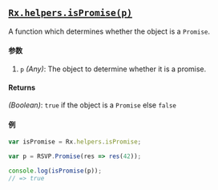 ## [`Rx.helpers.isPromise(p)`](https://github.com/Reactive-Extensions/RxJS/blob/master/src/core/headers/basicheader.js#L12)

A function which determines whether the object is a `Promise`.

#### 参数
1. `p` *(Any)*: The object to determine whether it is a promise.

#### Returns
*(Boolean)*: `true` if the object is a `Promise` else `false`

#### 例 

```js
var isPromise = Rx.helpers.isPromise;

var p = RSVP.Promise(res => res(42));

console.log(isPromise(p));
// => true
```